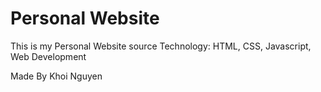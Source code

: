 # Personal Website
This is my Personal Website source
	Technology: HTML, CSS, Javascript, Web Development

Made By Khoi Nguyen